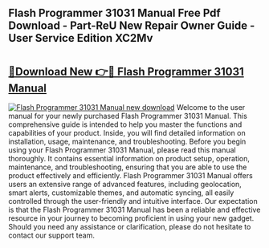 ## Flash Programmer 31031 Manual Free Pdf Download - Part-ReU New Repair Owner Guide - User Service Edition XC2Mv

# <h2><a href="http://cf23215.oget.top/?id=Flash+Programmer+31031+Manual">🔗Download New 👉🔴 Flash Programmer 31031 Manual</a></h2>

[![Flash Programmer 31031 Manual new download](https://i.imgur.com/5g1atiW.png)](http://cf23215.oget.top/?id=Flash+Programmer+31031+Manual)
Welcome to the user manual for your newly purchased Flash Programmer 31031 Manual. This comprehensive guide is intended to help you master the functions and capabilities of your product. Inside, you will find detailed information on installation, usage, maintenance, and troubleshooting. Before you begin using your Flash Programmer 31031 Manual, please read this manual thoroughly. It contains essential information on product setup, operation, maintenance, and troubleshooting, ensuring that you are able to use the product effectively and efficiently. Flash Programmer 31031 Manual offers users an extensive range of advanced features, including geolocation, smart alerts, customizable themes, and automatic syncing, all easily controlled through the user-friendly and intuitive interface. Our expectation is that the Flash Programmer 31031 Manual has been a reliable and effective resource in your journey to becoming proficient in using your new gadget. Should you need any assistance or clarification, please do not hesitate to contact our support team.
